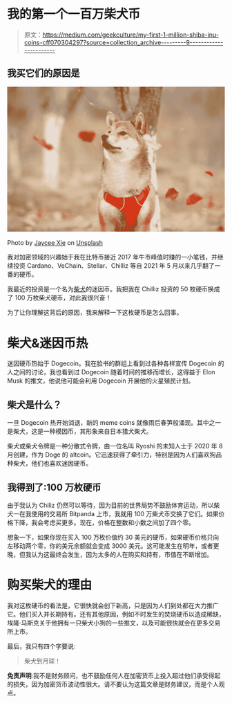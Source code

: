# 我的第一个一百万柴犬币

> 原文：<https://medium.com/geekculture/my-first-1-million-shiba-inu-coins-cff070304297?source=collection_archive---------9----------------------->

## 我买它们的原因是

![](img/18d9b312fe3226dcae77ffa7721b7e6a.png)

Photo by [Jaycee Xie](https://unsplash.com/@jayceexie?utm_source=unsplash&utm_medium=referral&utm_content=creditCopyText) on [Unsplash](https://unsplash.com/s/photos/shiba-inu?utm_source=unsplash&utm_medium=referral&utm_content=creditCopyText)

我对加密领域的兴趣始于我在比特币接近 2017 年牛市峰值时赚的一小笔钱，并继续投资 Cardano、VeChain、Stellar、Chilliz 等自 2021 年 5 月以来几乎翻了一番的硬币。

我最近的投资是一个名为[柴犬](https://shibaswap.com/)的迷因币。我把我在 Chilliz 投资的 50 枚硬币换成了 100 万枚柴犬硬币，对此我很兴奋！

为了让你理解这背后的原因，我来解释一下这枚硬币是怎么回事。

# 柴犬&迷因币热

迷因硬币热始于 Dogecoin。我在脸书的群组上看到过各种各样宣传 Dogecoin 的人之间的讨论，我也看到过 Dogecoin 随着时间的推移而增长，这得益于 Elon Musk 的推文，他说他可能会利用 Dogecoin 开展他的火星殖民计划。

## 柴犬是什么？

一旦 Dogecoin 热开始消退，新的 meme coins 就像雨后春笋般涌现。其中之一是柴犬，这是一种模因币，其形象来自日本猎犬柴犬。

柴犬或柴犬令牌是一种分散式令牌，由一位名叫 Ryoshi 的未知人士于 2020 年 8 月创建，作为 Doge 的 altcoin。它迅速获得了牵引力，特别是因为人们喜欢狗品种柴犬，他们也喜欢迷因硬币。

## 我得到了:100 万枚硬币

由于我认为 Chiliz 仍然可以等待，因为目前的世界局势不鼓励体育运动，所以柴犬一在我使用的交易所 Bitpanda 上市，我就用 100 万柴犬币交换了它们。如果价格下降，我会考虑买更多。现在，价格在整数和小数之间加了四个零。

想象一下，如果你现在买入 100 万枚价值约 30 美元的硬币，如果硬币价格只向左移动两个零，你的美元余额就会变成 3000 美元。这可能发生在明年，或者更晚，但我认为这最终会发生，因为太多的人在购买和持有，市值在不断增加。

# 购买柴犬的理由

我对这枚硬币的看法是，它很快就会创下新高，只是因为人们到处都在大力推广它。他们买入并长期持有。还有其他原因，例如不时发生的焚烧硬币以造成稀缺，埃隆·马斯克关于他拥有一只柴犬小狗的一些推文，以及可能很快就会在更多交易所上市。

最后，我只有四个字要说:

> 柴犬到月球！

**免责声明**:我不是财务顾问，也不鼓励任何人在加密货币上投入超过他们承受得起的损失，因为加密货币波动性很大。请不要认为这篇文章是财务建议，而是个人观点。